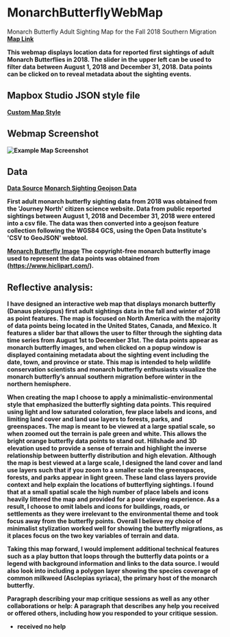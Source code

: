 # MonarchButterflyWebMap
Monarch Butterfly Adult Sighting Map for the Fall 2018 Southern Migration <b>
[Map Link](https://jagreen1.github.io/MonarchButterflyWebMap/JAG_Geob472_Lab1_v4.html)

This webmap displays location data for reported first sightings of adult Monarch Butterflies in 2018. The slider in the upper left can be used to filter data between August 1, 2018 and December 31, 2018. Data points can be clicked on to reveal metadata about the sighting events.

## Mapbox Studio JSON style file
[Custom Map Style](https://jagreen1.github.io/MonarchButterflyWebMap/Minimalist-Environmental_Style.json)

## Webmap Screenshot
![Example Map Screenshot](https://jagreen1.github.io/MonarchButterflyWebMap/Example_WebMap_Screenshot.PNG)


## Data
[Data Source](https://journeynorth.org/sightings/querylist.html?season=fall&map=monarch-adult-fall&year=2018&submit=View+Data) <b>
[Monarch Sighting Geojson Data](https://jagreen1.github.io/MonarchButterflyWebMap/2018MonarchSightings.geojson) <b>

First adult monarch butterfly sighting data from 2018 was obtained from the 'Journey North' citizen science website. Data from public reported sightings between August 1, 2018 and December 31, 2018 were entered into a csv file. The data was then converted into a geojson feature collection following the WGS84 GCS, using the Open Data Institute's 'CSV to GeoJSON' webtool. 

[Monarch Butterfly Image](https://www.hiclipart.com/free-transparent-background-png-clipart-qdsai) <b>
The copyright-free monarch butterfly image used to represent the data points was obtained from (https://www.hiclipart.com/). <b>


## Reflective analysis:
I have designed an interactive web map that displays monarch butterfly (Danaus plexippus) first adult sightings data in the fall and winter of 2018 as point features. The map is focused on North America with the majority of data points being located in the United States, Canada, and Mexico. It features a slider bar that allows the user to filter through the sighting data time series from August 1st to December 31st.  The data points appear as monarch butterfly images, and when clicked on a popup window is displayed containing metadata about the sighting event including the date, town, and province or state. This map is intended to help wildlife conservation scientists and monarch butterfly enthusiasts visualize the monarch butterfly’s annual southern migration before winter in the northern hemisphere. 

When creating the map I choose to apply a minimalistic-environmental style that emphasized the butterfly sighting data points. This required using light and low saturated coloration, few place labels and icons, and limiting land cover and land use layers to forests, parks, and greenspaces.  The map is meant to be viewed at a large spatial scale, so when zoomed out the terrain is pale green and white. This allows the bright orange butterfly data points to stand out. Hillshade and 3D elevation used to provide a sense of terrain and highlight the inverse relationship between butterfly distribution and high elevation. Although the map is best viewed at a large scale, I designed the land cover and land use layers such that if you zoom to a smaller scale the greenspaces, forests, and parks appear in light green. These land class layers provide context and help explain the locations of butterflying sightings. I found that at a small spatial scale the high number of place labels and icons heavily littered the map and provided for a poor viewing experience. As a result, I choose to omit labels and icons for buildings, roads, or settlements as they were irrelevant to the environmental theme and took focus away from the butterfly points. Overall I believe my choice of minimalist stylization worked well for showing the butterfly migrations, as it places focus on the two key variables of terrain and data. 

Taking this map forward, I would implement additional technical features such as a play button that loops through the butterfly data points or a legend with background information and links to the data source. I would also look into including a polygon layer showing the species coverage of common milkweed (Asclepias syriaca), the primary host of the monarch butterfly.


Paragraph describing your map critique sessions as well as any other collaborations or help: A paragraph that describes any help you received or offered others, including how you responded to your critique session.
- received no help



